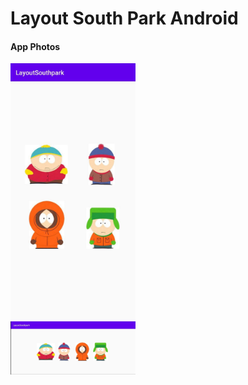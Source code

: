 <h1>Layout South Park Android</h1>
<h4>App Photos</h4>
<img width="200"alt="App portrait Image" src="https://github.com/codception/layout-southPark-android/blob/main/img/port.jpg" >
<br>
<img width="200"alt="App landscape Image" src="https://github.com/codception/layout-southPark-android/blob/main/img/land.jpg" >
